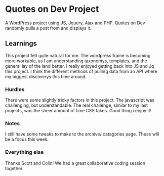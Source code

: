 # Quotes on Dev Project 

A WordPress project using JS, Jquery, Ajax and PHP. Quotes on Dev randomly pulls a post from and displays it. 

## Learnings

This project felt quite natural for me. The wordpress frame is becoming more workable, as I am understanding taxonomys, templates, and the general lay of the land better.
I really enjoyed getting back into JS and Jq this project.
I think the different methods of pulling data from an API where my biggest discoverys this time around.

### Hurdles

There were some slightly tricky factors in this project. The javascript was challenging, but understandable. The real challenge, similar to my last projects, was the sheer amount of time CSS takes. Good thing i enjoy it!


### Notes

I still have some tweaks to make to the archive/ catagories page. These will be a focus this week.

### Everything else

Thanks Scott and Colin! We had a great collaborative coding session together.
